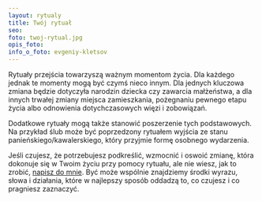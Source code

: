 ```yaml
---
layout: rytualy
title: Twój rytuał
seo: 
foto: twoj-rytual.jpg
opis_foto: 
info_o_foto: evgeniy-kletsov
---
```

Rytuały przejścia towarzyszą ważnym momentom życia. Dla każdego jednak te momenty mogą być czymś nieco innym. Dla jednych kluczowa zmiana będzie dotyczyła narodzin dziecka czy zawarcia małżeństwa, a dla innych trwałej zmiany miejsca zamieszkania, pożegnaniu pewnego etapu życia albo odnowienia dotychczasowych więzi i zobowiązań.

Dodatkowe rytuały mogą także stanowić poszerzenie tych podstawowych. Na przykład ślub może być poprzedzony rytuałem wyjścia ze stanu panieńskiego/kawalerskiego, który przyjmie formę osobnego wydarzenia.

Jeśli czujesz, że potrzebujesz podkreślić, wzmocnić i oswoić zmianę, która dokonuje się w Twoim życiu przy pomocy rytuału, ale nie wiesz, jak to zrobić, [napisz do mnie](/kontakt/). Być może wspólnie znajdziemy środki wyrazu, słowa i działania, które w najlepszy sposób oddadzą to, co czujesz i co pragniesz zaznaczyć.